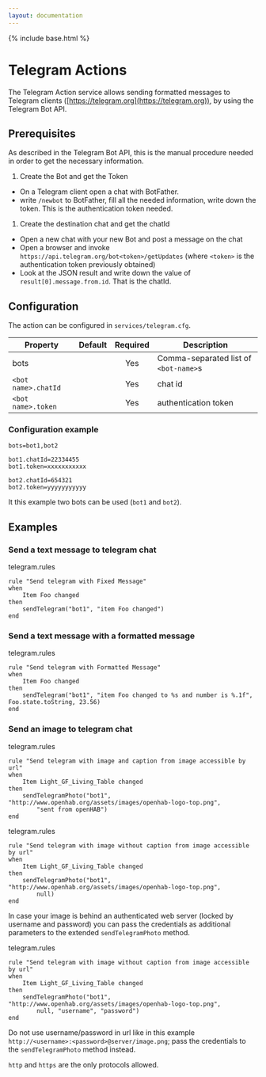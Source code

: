 ```yaml
---
layout: documentation
---
```


{% include base.html %}

# Telegram Actions

The Telegram Action service allows sending formatted messages to Telegram clients ([https://telegram.org](https://telegram.org)), by using the Telegram Bot API.

## Prerequisites

As described in the Telegram Bot API, this is the manual procedure needed in order to get the necessary information.

1. Create the Bot and get the Token
  * On a Telegram client open a chat with BotFather.
  * write `/newbot` to BotFather, fill all the needed information, write down the token. This is the authentication token needed.
1. Create the destination chat and get the chatId
  * Open a new chat with your new Bot and post a message on the chat
  * Open a browser and invoke `https://api.telegram.org/bot<token>/getUpdates` (where `<token>` is the authentication token previously obtained)
  * Look at the JSON result and write down the value of `result[0].message.from.id`. That is the chatId.

## Configuration

The action can be configured in `services/telegram.cfg`.

| Property | Default | Required | Description |
|----------|---------|:--------:|-------------|
| bots | | Yes | Comma-separated list of `<bot-name>`s |
| `<bot name>.chatId` | | Yes | chat id |
| `<bot name>.token` | | Yes | authentication token |


### Configuration example

```
bots=bot1,bot2

bot1.chatId=22334455
bot1.token=xxxxxxxxxxx

bot2.chatId=654321
bot2.token=yyyyyyyyyyy
```

It this example two bots can be used (`bot1` and `bot2`).

## Examples

### Send a text message to telegram chat

telegram.rules

```
rule "Send telegram with Fixed Message"
when
	Item Foo changed
then
	sendTelegram("bot1", "item Foo changed")
end
```

### Send a text message with a formatted message

telegram.rules

```
rule "Send telegram with Formatted Message"
when
	Item Foo changed
then
	sendTelegram("bot1", "item Foo changed to %s and number is %.1f", Foo.state.toString, 23.56)
end
```

### Send an image to telegram chat

telegram.rules

```
rule "Send telegram with image and caption from image accessible by url"
when
    Item Light_GF_Living_Table changed
then
    sendTelegramPhoto("bot1", "http://www.openhab.org/assets/images/openhab-logo-top.png",
        "sent from openHAB")
end
```

telegram.rules

```
rule "Send telegram with image without caption from image accessible by url"
when
    Item Light_GF_Living_Table changed
then
    sendTelegramPhoto("bot1", "http://www.openhab.org/assets/images/openhab-logo-top.png",
        null)
end
```

In case your image is behind an authenticated web server (locked by username and password) you can pass the credentials as additional parameters to the extended `sendTelegramPhoto` method.

telegram.rules

```
rule "Send telegram with image without caption from image accessible by url"
when
    Item Light_GF_Living_Table changed
then
    sendTelegramPhoto("bot1", "http://www.openhab.org/assets/images/openhab-logo-top.png",
        null, "username", "password")
end
```

Do not use username/password in url like in this example `http://<username>:<password>@server/image.png`; pass the credentials to the `sendTelegramPhoto` method instead.

`http` and `https` are the only protocols allowed.

